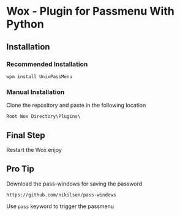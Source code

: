 # Wox - Plugin for Passmenu With Python

## Installation

### Recommended Installation
```
wpm install UnixPassMenu
```

### Manual Installation

Clone the repository and paste in the following location

```
Root Wox Directory\Plugins\
```

## Final Step
Restart the Wox enjoy

## Pro Tip

Download the pass-windows for saving the password
```
https://github.com/nikilson/pass-windows
```

Use `pass` keyword to trigger the passmenu
